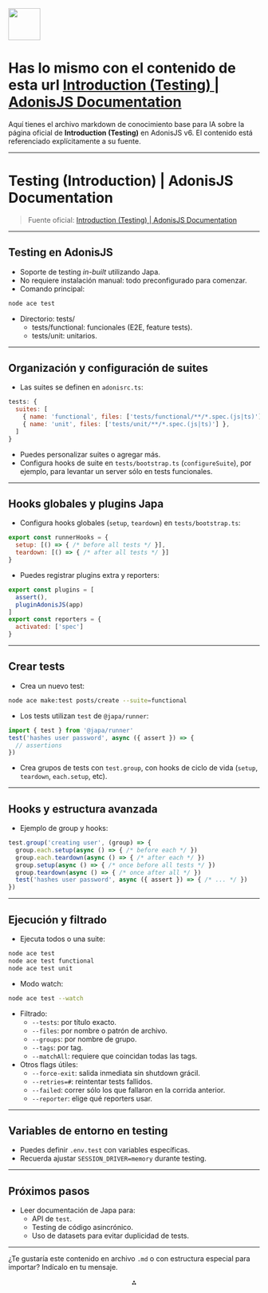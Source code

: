 <img src="https://r2cdn.perplexity.ai/pplx-full-logo-primary-dark%402x.png" style="height:64px;margin-right:32px"/>

# Has lo mismo con el contenido de esta url [Introduction (Testing) | AdonisJS Documentation](https://docs.adonisjs.com/guides/testing/introduction)

Aquí tienes el archivo markdown de conocimiento base para IA sobre la página oficial de **Introduction (Testing)** en AdonisJS v6. El contenido está referenciado explícitamente a su fuente.

***

# Testing (Introduction) | AdonisJS Documentation

> Fuente oficial: [Introduction (Testing) | AdonisJS Documentation](https://docs.adonisjs.com/guides/testing/introduction)

***

## Testing en AdonisJS

- Soporte de testing *in-built* utilizando Japa.
- No requiere instalación manual: todo preconfigurado para comenzar.
- Comando principal:

```bash
node ace test
```

- Directorio: tests/
    - tests/functional: funcionales (E2E, feature tests).
    - tests/unit: unitarios.

***

## Organización y configuración de suites

- Las suites se definen en `adonisrc.ts`:

```js
tests: {
  suites: [
    { name: 'functional', files: ['tests/functional/**/*.spec.(js|ts)'] },
    { name: 'unit', files: ['tests/unit/**/*.spec.(js|ts)'] },
  ]
}
```

- Puedes personalizar suites o agregar más.
- Configura hooks de suite en `tests/bootstrap.ts` (`configureSuite`), por ejemplo, para levantar un server sólo en tests funcionales.

***

## Hooks globales y plugins Japa

- Configura hooks globales (`setup`, `teardown`) en `tests/bootstrap.ts`:

```js
export const runnerHooks = {
  setup: [() => { /* before all tests */ }],
  teardown: [() => { /* after all tests */ }]
}
```

- Puedes registrar plugins extra y reporters:

```js
export const plugins = [
  assert(),
  pluginAdonisJS(app)
]
export const reporters = {
  activated: ['spec']
}
```


***

## Crear tests

- Crea un nuevo test:

```bash
node ace make:test posts/create --suite=functional
```

- Los tests utilizan `test` de `@japa/runner`:

```js
import { test } from '@japa/runner'
test('hashes user password', async ({ assert }) => {
  // assertions
})
```

- Crea grupos de tests con `test.group`, con hooks de ciclo de vida (`setup`, `teardown`, `each.setup`, etc).

***

## Hooks y estructura avanzada

- Ejemplo de group y hooks:

```js
test.group('creating user', (group) => {
  group.each.setup(async () => { /* before each */ })
  group.each.teardown(async () => { /* after each */ })
  group.setup(async () => { /* once before all tests */ })
  group.teardown(async () => { /* once after all */ })
  test('hashes user password', async ({ assert }) => { /* ... */ })
})
```


***

## Ejecución y filtrado

- Ejecuta todos o una suite:

```bash
node ace test
node ace test functional
node ace test unit
```

- Modo watch:

```bash
node ace test --watch
```

- Filtrado:
    - `--tests`: por título exacto.
    - `--files`: por nombre o patrón de archivo.
    - `--groups`: por nombre de grupo.
    - `--tags`: por tag.
    - `--matchAll`: requiere que coincidan todas las tags.
- Otros flags útiles:
    - `--force-exit`: salida inmediata sin shutdown grácil.
    - `--retries=#`: reintentar tests fallidos.
    - `--failed`: correr sólo los que fallaron en la corrida anterior.
    - `--reporter`: elige qué reporters usar.

***

## Variables de entorno en testing

- Puedes definir `.env.test` con variables específicas.
- Recuerda ajustar `SESSION_DRIVER=memory` durante testing.

***

## Próximos pasos

- Leer documentación de Japa para:
    - API de `test`.
    - Testing de código asincrónico.
    - Uso de datasets para evitar duplicidad de tests.

***

¿Te gustaría este contenido en archivo `.md` o con estructura especial para importar? Indícalo en tu mensaje.

<div style="text-align: center">⁂</div>

[^1]: https://docs.adonisjs.com/guides/testing/introduction

